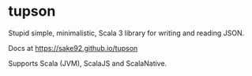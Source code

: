 

# tupson

Stupid simple, minimalistic, Scala 3 library for writing and reading JSON.

Docs at https://sake92.github.io/tupson

Supports Scala (JVM), ScalaJS and ScalaNative.
